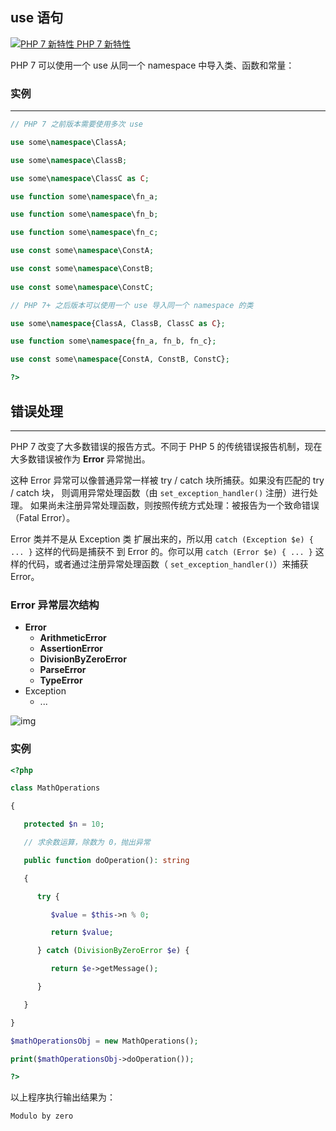 ## use 语句

[![PHP 7 新特性](http://www.runoob.com/images/up.gif) PHP 7 新特性](http://www.runoob.com/php/php7-new-features.html)

PHP 7 可以使用一个 use 从同一个 namespace 中导入类、函数和常量：

### 实例

------



```php
// PHP 7 之前版本需要使用多次 use 

use some\namespace\ClassA; 

use some\namespace\ClassB; 

use some\namespace\ClassC as C; 

use function some\namespace\fn_a; 

use function some\namespace\fn_b; 

use function some\namespace\fn_c; 

use const some\namespace\ConstA; 

use const some\namespace\ConstB; 
 
use const some\namespace\ConstC; 

// PHP 7+ 之后版本可以使用一个 use 导入同一个 namespace 的类 

use some\namespace{ClassA, ClassB, ClassC as C}; 

use function some\namespace{fn_a, fn_b, fn_c}; 

use const some\namespace{ConstA, ConstB, ConstC}; 

?>

```

## 错误处理

------

PHP 7 改变了大多数错误的报告方式。不同于 PHP 5 的传统错误报告机制，现在大多数错误被作为 **Error** 异常抛出。

这种 Error 异常可以像普通异常一样被 try / catch 块所捕获。如果没有匹配的 try / catch 块， 则调用异常处理函数（由 `set_exception_handler()` 注册）进行处理。 如果尚未注册异常处理函数，则按照传统方式处理：被报告为一个致命错误（Fatal Error）。

Error 类并不是从 Exception 类 扩展出来的，所以用 `catch (Exception $e) { ... }` 这样的代码是捕获不 到 Error 的。你可以用 `catch (Error $e) { ... }` 这样的代码，或者通过注册异常处理函数（ `set_exception_handler()`）来捕获 Error。

### Error 异常层次结构

- **Error**
  - **ArithmeticError**
  - **AssertionError**
  - **DivisionByZeroError**
  - **ParseError**
  - **TypeError**
- Exception
  - ...

![img](http://www.runoob.com/wp-content/uploads/2016/03/1458887252-2773-exception-hiearchy.jpg)

### 实例

```php
<?php 

class MathOperations  

{ 

   protected $n = 10; 

   // 求余数运算，除数为 0，抛出异常 

   public function doOperation(): string 

   { 

      try { 

         $value = $this->n % 0; 

         return $value; 

      } catch (DivisionByZeroError $e) { 

         return $e->getMessage(); 

      } 

   } 

} 

$mathOperationsObj = new MathOperations(); 

print($mathOperationsObj->doOperation()); 

?>

```



以上程序执行输出结果为：

```php
Modulo by zero
```